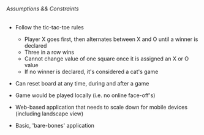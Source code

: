 ###### Assumptions && Constraints

- Follow the tic-tac-toe rules

  - Player X goes first, then alternates between X and O until a winner is declared
  - Three in a row wins
  - Cannot change value of one square once it is assigned an X or O value
  - If no winner is declared, it's considered a cat's game

- Can reset board at any time, during and after a game

- Game would be played locally (i.e. no online face-off's)

- Web-based application that needs to scale down for mobile devices (including landscape view)

- Basic, 'bare-bones' application
